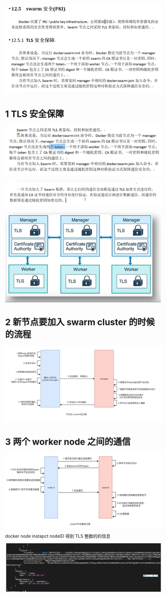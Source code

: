 
![](image/Pasted%20image%2020240215235552.png)


# 1 TLS 安全保障


![](image/Pasted%20image%2020240215235647.png)

![](image/Pasted%20image%2020240216000646.png)

![](image/Pasted%20image%2020240216000007.png)


# 2 新节点要加入 swarm cluster 的时候 的流程 

![](image/Pasted%20image%2020240216000606.png)


# 3 两个 worker node 之间的通信 

![](image/Pasted%20image%2020240216001009.png)


docker node instapct nodeID 得到 TLS 整数的的信息

![](image/Pasted%20image%2020240216000928.png)
